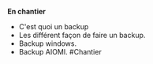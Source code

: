 **En chantier**
- C'est quoi un backup
- Les différent façon de faire un backup.
- Backup windows.
- Backup AIOMI.
#Chantier
